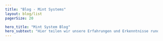 ```yaml
---
title: "Blog - Mint Systems"
layout: blog/list
pagerSize: 20

hero_title: "Mint System Blog"
hero_subtext: "Hier teilen wir unsere Erfahrungen und Erkenntnisse rund um unsere Arbeit."
---
```

